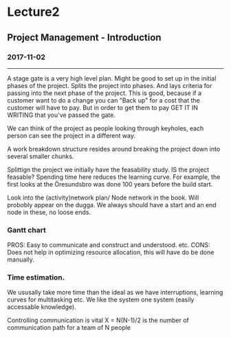 # Lecture2
## Project Management - Introduction
### 2017-11-02
---
A stage gate is a very high level plan. Might be good to set up in the initial phases of the project. Splits the project into phases. And lays criteria for passing into the next phase of the project. This is good, because if a customer want to do a change you can "Back up" for a cost that the customer will have to pay. But in order to get them to pay GET IT IN WRITING that you've passed the gate. 

We can think of the project as people looking through keyholes, each person can see the project in a different way.

A work breakdown structure resides around breaking the project down into several smaller chunks.

Splittign the project we initially have the feasability study. IS the project feasable? Spending time here reduces the learning curve. For example, the first looks at the Öresundsbro was done 100 years before the build start. 

Look into the (activity)network plan/ Node network in the book. Will probobly appear on the dugga. We always should have a start and an end node in these, no loose ends.

### Gantt chart
PROS: Easy to communicate and construct and understood. etc.
CONS: Does not help in optimizing resource allocation, this will have do be done manually.

### Time estimation.
We ususally take more time than the ideal as we have interruptions, learning curves for multitasking etc. We like the system one system (easily accessable knowledge). 

Controlling communication is vital
X = N(N-1)/2 is the number of communication path for a team of N people
